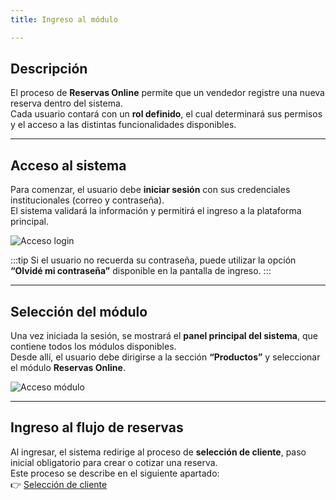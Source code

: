 ```yaml
---
title: Ingreso al módulo

---
```


## Descripción

El proceso de **Reservas Online** permite que un vendedor registre una nueva reserva dentro del sistema.  
Cada usuario contará con un **rol definido**, el cual determinará sus permisos y el acceso a las distintas funcionalidades disponibles.

---

## Acceso al sistema

Para comenzar, el usuario debe **iniciar sesión** con sus credenciales institucionales (correo y contraseña).  
El sistema validará la información y permitirá el ingreso a la plataforma principal.

![Acceso login](/img/reservas-online/login.png)

:::tip
Si el usuario no recuerda su contraseña, puede utilizar la opción **“Olvidé mi contraseña”** disponible en la pantalla de ingreso.
:::

---

## Selección del módulo

Una vez iniciada la sesión, se mostrará el **panel principal del sistema**, que contiene todos los módulos disponibles.  
Desde allí, el usuario debe dirigirse a la sección **“Productos”** y seleccionar el módulo **Reservas Online**.

![Acceso módulo](/img/reservas-online/modulos.png)

---

## Ingreso al flujo de reservas

Al ingresar, el sistema redirige al proceso de **selección de cliente**, paso inicial obligatorio para crear o cotizar una reserva.  
Este proceso se describe en el siguiente apartado:  
👉 [Selección de cliente](./seleccion-cliente.md)
